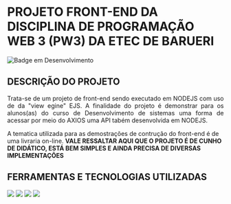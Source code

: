# PROJETO FRONT-END DA DISCIPLINA DE PROGRAMAÇÃO WEB 3 (PW3) DA ETEC DE BARUERI

![Badge em Desenvolvimento](http://img.shields.io/static/v1?label=STATUS&message=EM%20DESENVOLVIMENTO&color=GREEN&style=for-the-badge)

## DESCRIÇÃO DO PROJETO
<p align="justify">
Trata-se de um projeto de front-end sendo executado em NODEJS com uso de da "view egine" EJS. A finalidade do projeto é demonstrar para os alunos(as) do curso de Desenvolvimento de sistemas uma forma de acessar por meio do AXIOS uma API tabém desenvolvida em NODEJS.

A tematica utilizada para as demostrações de contrução do front-end é de uma livraria on-line. <strong>VALE RESSALTAR AQUI QUE O PROJETO É DE CUNHO DE DIDÁTICO, ESTÁ BEM SIMPLES E AINDA PRECISA DE DIVERSAS IMPLEMENTAÇÕES</strong> 
</p>

## FERRAMENTAS E TECNOLOGIAS UTILIZADAS

<img src="https://cdn.jsdelivr.net/gh/devicons/devicon/icons/vscode/vscode-original.svg" />        
<img src="https://cdn.jsdelivr.net/gh/devicons/devicon/icons/nodejs/nodejs-original-wordmark.svg" />
<img src="https://cdn.jsdelivr.net/gh/devicons/devicon/icons/npm/npm-original-wordmark.svg" />
<img src="https://cdn.jsdelivr.net/gh/devicons/devicon/icons/javascript/javascript-original.svg" />
